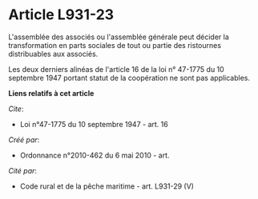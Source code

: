 # Article L931-23

L'assemblée des associés ou l'assemblée générale peut décider la transformation en parts sociales de tout ou partie des
ristournes distribuables aux associés. 

Les deux derniers alinéas de l'article 16 de la loi n° 47-1775 du 10 septembre 1947 portant statut de la coopération ne sont
pas applicables.

**Liens relatifs à cet article**

_Cite_:

  - Loi n°47-1775 du 10 septembre 1947 - art. 16

_Créé par_:

  - Ordonnance n°2010-462 du 6 mai 2010 - art.

_Cité par_:

  - Code rural et  de la pêche maritime - art. L931-29 (V)
